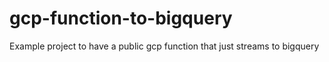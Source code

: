 # gcp-function-to-bigquery
Example project to have a public gcp function that just streams to bigquery
